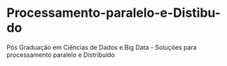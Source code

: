 # Processamento-paralelo-e-Distibu-do
Pós Graduação em Ciências de Dados e Big Data - Soluções para processamento paralelo e Distribuído
